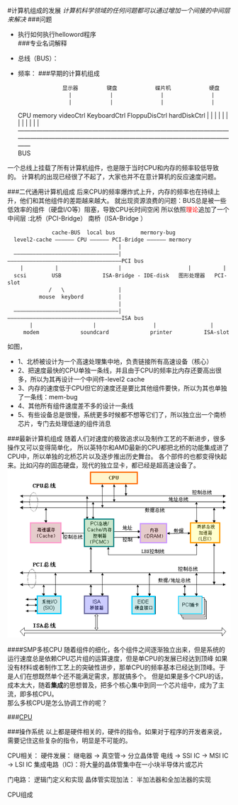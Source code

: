 #计算机组成的发展
 *计算机科学领域的任何问题都可以通过增加一个间接的中间层来解决*
###问题
* 执行如何执行helloword程序   
###专业名词解释
* 总线（BUS）：
* 频率：
###早期的计算机组成

                    显示器         键盘            碟片机            硬盘    
                      |            |               |               |
                      |            |               |               |
     CPU  memory  videoCtrl  KeyboardCtrl     FloppuDisCtrl    hardDiskCtrl
     |      |        |             |               |               |
     |      |        |             |               |               |
     ——————————————————————————————————————————————————————————————————————     
                                    BUS         

一个总线上挂载了所有计算机组件，也是限于当时CPU和内存的频率较低导致的。
计算机的出现已经很了不起了，大家也并不在意计算机的反应速度问题。

###二代通用计算机组成
后来CPU的频率爆炸式上升，内存的频率也在持续上升，他们和其他组件的差距越来越大。
就出现资源浪费的问题：BUS总是被一些低效率的组件（硬盘I/O等）阻塞，导致CPU长时间空闲
所以依照<font color='red'>理论</font>追加了一个中间层 :北桥（PCI-Bridge） 南桥（ISA-Bridge ）

                  cache-BUS  local bus        mermory-bug
      level2-cache —————— CPU —————— PCI-Bridge —————— mermory
                                       |
      —————————————————————————————————|————————————————————————————————————PCI bus
        |          |                   |                     |          |
      scsi        USB             ISA-Bridge - IDE-disk   图形处理器   PCI-slot
                 /   \                 |
              mouse  keybord           |
                                       |
      —————————————————————————————————|————————————————————————————————————ISA bus
           |                   |                  |                 |
         modem             soundcard             printer          ISA-slot
                         
如图，
 * 1、北桥被设计为一个高速处理集中地，负责链接所有高速设备（核心）
 * 2、把速度最快的CPU单独一条线，并且由于CPU的频率比内存还要高出很多，所以为其再设计一个中间件-level2 cache
 * 3、内存的速度低于CPU但它的速度还是要比其他组件要快，所以为其也单独了一条线：mem-bug
 * 4、其他所有组件速度差不多的设计一条线
 * 5、有些设备总是很慢，系统更多时候都不想等它们了，所以独立出一个南桥芯片，专门去处理低速的组件消息
 
###最新计算机组成
随着人们对速度的极致追求以及制作工艺的不断进步，很多操作又可以变得简单化，
所以英特尔和AMD最新的CPU都把北桥的功能集成进了CPU中，所以单独的北桥芯片以及逐步推出历史舞台。
各个部件的也都变得快起来。比如闪存的固态硬盘，现代的独立显卡，都已经是超高速设备了。  
![avatar](image/计算机组成.gif)

####SMP多核CPU
随着组件的细化，各个组件之间逐渐独立出来，但是系统的运行速度总是依赖CPU芯片组的运算速度，但是单CPU的发展已经达到顶峰
如果没有材料或者制作工艺上的突破性进步，那单CPU的频率基本已经达到顶峰。于是人们在想既然单个还不能满足需求，那就搞多个。
但是如果是多个CPU的话，成本太大，随着**集成**的思想普及，把多个核心集中到同一个芯片组中，成为了主流，即多核CPU。  
那么多核CPU是怎么协调工作的呢？  

###[CPU](CPU/readme.md) 


###操作系统
以上都是硬件相关的，硬件的指令。如果对于程序的开发者来说，需要记住这些复杂的指令，明显是不可能的。



CPU相关：
 硬件发展：
继电器 -> 真空管-> 分立晶体管
电线 -> SSI IC -> MSI IC -> LSI IC     集成电路（IC)：将大量的晶体管集中在一小块半导体片或芯片



门电路： 逻辑门定义和实现 
晶体管实现加法： 半加法器和全加法器的实现 


CPU组成
